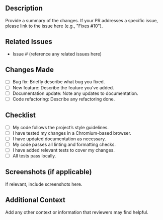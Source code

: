 ## Description

Provide a summary of the changes. If your PR addresses a specific issue, please link to the issue here (e.g., "Fixes #10").

## Related Issues

- Issue # (reference any related issues here)

## Changes Made

- [ ] Bug fix: Briefly describe what bug you fixed.
- [ ] New feature: Describe the feature you've added.
- [ ] Documentation update: Note any updates to documentation.
- [ ] Code refactoring: Describe any refactoring done.

## Checklist

- [ ] My code follows the project’s style guidelines.
- [ ] I have tested my changes in a Chromium-based browser.
- [ ] I have updated documentation as necessary.
- [ ] My code passes all linting and formatting checks.
- [ ] I have added relevant tests to cover my changes.
- [ ] All tests pass locally.

## Screenshots (if applicable)

If relevant, include screenshots here.

## Additional Context

Add any other context or information that reviewers may find helpful.
